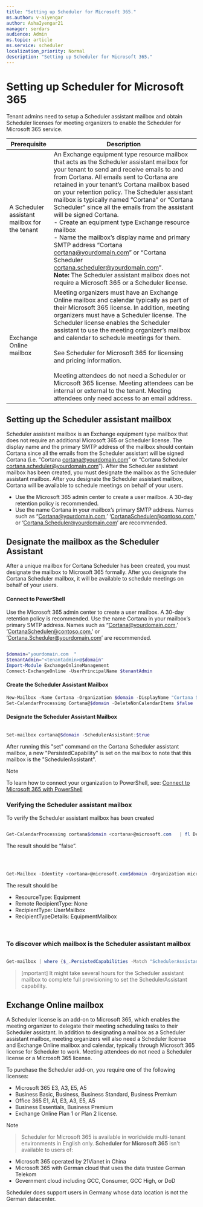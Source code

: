 ```yaml
---
title: "Setting up Scheduler for Microsoft 365."
ms.author: v-aiyengar
author: AshaIyengar21
manager: serdars
audience: Admin
ms.topic: article
ms.service: scheduler
localization_priority: Normal
description: "Setting up Scheduler for Microsoft 365."
---
```

# Setting up Scheduler for Microsoft 365

Tenant admins need to setup a Scheduler assistant mailbox and obtain Scheduler licenses for meeting organizers to enable the Scheduler for Microsoft 365 service.

| Prerequisite | Description |
|-------------------|-------------|
|A Scheduler assistant mailbox for the tenant |An Exchange equipment type resource mailbox that acts as the Scheduler assistant mailbox for your tenant to send and receive emails to and from Cortana. All emails sent to Cortana are retained in your tenant’s Cortana mailbox based on your retention policy. The Scheduler assistant mailbox is typically named “Cortana” or “Cortana Scheduler” since all the emails from the assistant will be signed Cortana.</br> - Create an equipment type Exchange resource mailbox</br> - Name the mailbox’s display name and primary SMTP address “Cortana <cortana@yourdomain.com>” or “Cortana Scheduler <cortana.scheduler@yourdomain.com>”.</br>**Note:** The Scheduler assistant mailbox does not require a Microsoft 365 or a Scheduler license.|
|Exchange Online mailbox |Meeting organizers must have an Exchange Online mailbox and calendar typically as part of their Microsoft 365 license. In addition, meeting organizers must have a Scheduler license. The Scheduler license enables the Scheduler assistant to use the meeting organizer’s mailbox and calendar to schedule meetings for them.</br></br> See Scheduler for Microsoft 365 for licensing and pricing information.  </br></br>Meeting attendees do not need a Scheduler or Microsoft 365 license. Meeting attendees can be internal or external to the tenant. Meeting attendees only need access to an email address.|


## Setting up the Scheduler assistant mailbox

Scheduler assistant mailbox is an Exchange equipment type mailbox that does not require an additional Microsoft 365 or Scheduler license. The display name and the primary SMTP address of the mailbox should contain Cortana since all the emails from the Scheduler assistant will be signed Cortana (i.e. “Cortana <cortana@yourdomain.com>” or “Cortana Scheduler <cortana.scheduler@yourdomain.com>”). After the Scheduler assistant mailbox has been created, you must designate the mailbox as the Scheduler assistant mailbox. After you designate the Scheduler assistant mailbox, Cortana will be available to schedule meetings on behalf of your users.



- Use the Microsoft 365 admin center to create a user mailbox. A 30-day retention policy is recommended. 
- Use the name Cortana in your mailbox’s primary SMTP address. Names such as “Cortana@yourdomain.com,’ ‘CortanaScheduler@contoso.com,’ or ‘Cortana.Scheduler@yourdomain.com’ are recommended.

## Designate the mailbox as the Scheduler Assistant

After a unique mailbox for Cortana Scheduler has been created, you must designate the mailbox to Microsoft 365 formally. After you designate the Cortana Scheduler mailbox, it will be available to schedule meetings on behalf of your users.

#### Connect to PowerShell

Use the Microsoft 365 admin center to create a user mailbox. A 30-day retention policy is recommended.
Use the name Cortana in your mailbox’s primary SMTP address. Names such as “Cortana@yourdomain.com,’ ‘CortanaScheduler@contoso.com,’ or ‘Cortana.Scheduler@yourdomain.com’ are recommended.

```PowerShell

$domain="yourdomain.com  "
$tenantAdmin="<tenantadmin>@$domain"
Import-Module ExchangeOnlineManagement
Connect-ExchangeOnline -UserPrincipalName $tenantAdmin

```

#### Create the Scheduler Assistant Mailbox

```PowerShell
New-Mailbox -Name Cortana -Organization $domain -DisplayName "Cortana Scheduler" -Equipment 
Set-CalendarProcessing Cortana@$domain -DeleteNonCalendarItems $false 

```
	
#### Designate the Scheduler Assistant Mailbox

```PowerShell

Set-mailbox cortana@$domain -SchedulerAssistant:$true

```
After running this "set" command on the Cortana Scheduler assistant mailbox, a new "PersistedCapability" is set on the mailbox to note that this mailbox is the "SchedulerAssistant".

>[!Note]
> To learn how to connect your organization to PowerShell, see: 
[Connect to Microsoft 365 with PowerShell](/microsoft-365/enterprise/connect-to-microsoft-365-powershell)

### Verifying the Scheduler assistant mailbox

To verify the Scheduler assistant mailbox has been created

```PowerShell

Get-CalendarProcessing cortana$domain <cortana>@microsoft.com   | fl DeleteNonCalendarItems`

```

The result should be “false”.

<br>

```PowerShell

Get-Mailbox -Identity <cortana>@microsoft.com$domain -Organization microsoft.com$domain | fl *type*

```

The result should be
- ResourceType: Equipment
- Remote RecipientType: None
- RecipientType: UserMailbox
- RecipientTypeDetails: EquipmentMailbox

</br>

### To discover which mailbox is the Scheduler assistant mailbox

```PowerShell

Get-mailbox | where {$_.PersistedCapabilities -Match "SchedulerAssistant"}

```

>[mportant]
>It might take several hours for the Scheduler assistant mailbox to complete full provisioning to set the SchedulerAssistant capability.


## Exchange Online mailbox
A Scheduler license is an add-on to Microsoft 365, which enables the meeting organizer to delegate their meeting scheduling tasks to their Scheduler assistant. In addition to designating a mailbox as a Scheduler assistant mailbox, meeting organizers will also need a Scheduler license and Exchange Online mailbox and calendar, typically through Microsoft 365 license for Scheduler to work. Meeting attendees do not need a Scheduler license or a Microsoft 365 license.

To purchase the Scheduler add-on, you require one of the following licenses:

- Microsoft 365 E3, A3, E5, A5
- Business Basic, Business, Business Standard, Business Premium
- Office 365 E1, A1, E3, A3, E5, A5
- Business Essentials, Business Premium
- Exchange Online Plan 1 or Plan 2 license. 

> [!Note]

> Scheduler for Microsoft 365 is available in worldwide multi-tenant environments in English only. **Scheduler for Microsoft 365** isn't available to users of:

- Microsoft 365 operated by 21Vianet in China
- Microsoft 365 with German cloud that uses the data trustee German Telekom
- Government cloud including GCC, Consumer, GCC High, or DoD

Scheduler does support users in Germany whose data location is not the German datacenter.
